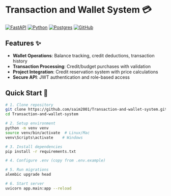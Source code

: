 # Transaction and Wallet System 💳

[![FastAPI](https://img.shields.io/badge/FastAPI-005571?style=for-the-badge&logo=fastapi)](https://fastapi.tiangolo.com/)
[![Python](https://img.shields.io/badge/python-3670A0?style=for-the-badge&logo=python&logoColor=ffdd54)](https://www.python.org/)
[![Postgres](https://img.shields.io/badge/postgres-%23316192.svg?style=for-the-badge&logo=postgresql&logoColor=white)](https://www.postgresql.org/)
[![GitHub](https://img.shields.io/badge/github-%23121011.svg?style=for-the-badge&logo=github&logoColor=white)](https://github.com/saim2001/Transaction-and-wallet-system)

## Features ✨

- **Wallet Operations**: Balance tracking, credit deductions, transaction history
- **Transaction Processing**: Credit/budget purchases with validation
- **Project Integration**: Credit reservation system with price calculations
- **Secure API**: JWT authentication and role-based access

## Quick Start 🚀

```bash
# 1. Clone repository
git clone https://github.com/saim2001/Transaction-and-wallet-system.git
cd Transaction-and-wallet-system

# 2. Setup environment
python -m venv venv
source venv/bin/activate  # Linux/Mac
venv\Scripts\activate    # Windows

# 3. Install dependencies
pip install -r requirements.txt

# 4. Configure .env (copy from .env.example)

# 5. Run migrations
alembic upgrade head

# 6. Start server
uvicorn app.main:app --reload